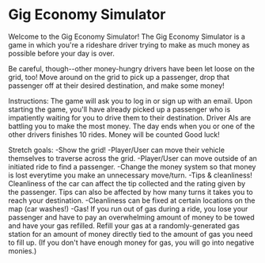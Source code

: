 Gig Economy Simulator
=====================

Welcome to the Gig Economy Simulator! The Gig Economy Simulator is a game in which you're a rideshare driver trying to make as much money as possible before your day is over.

Be careful, though--other money-hungry drivers have been let loose on the grid, too! Move around on the grid to pick up a passenger, drop that passenger off at their desired destination, and make some money!

Instructions:
The game will ask you to log in or sign up with an email.
Upon starting the game, you'll have already picked up a passenger who is impatiently waiting for you to drive them to their destination. Driver AIs are battling you to make the most money. The day ends when you or one of the other drivers finishes 10 rides. Money will be counted Good luck!


Stretch goals:
-Show the grid!
-Player/User can move their vehicle themselves to traverse across the grid.
-Player/User can move outside of an initiated ride to find a passenger.
-Change the money system so that money is lost everytime you make an unnecessary move/turn.
-Tips & cleanliness! Cleanliness of the car can affect the tip collected and the rating given by the passenger. Tips can also be affected by how many turns it takes you to reach your destination.
-Cleanliness can be fixed at certain locations on the map (car washes!)
-Gas! If you run out of gas during a ride, you lose your passenger and have to pay an overwhelming amount of money to be towed and have your gas refilled. Refill your gas at a randomly-generated gas station for an amount of money directly tied to the amount of gas you need to fill up. (If you don't have enough money for gas, you will go into negative monies.)